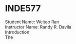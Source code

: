 # INDE577
Student Name: Weitao Ran  
Instructor Name: Randy R. Davila   
Introduction:    
The       
 